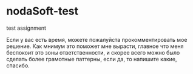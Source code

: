 # nodaSoft-test
test assignment

Если у вас есть время, можете пожалуйста прокомментировать мое решение. Как мнимум это поможет мне вырасти, главное что меня беспокоит это зоны ответственности, и скорее всего можно было сделать более грамотные паттерны, если да, то напишите какие, спасибо.
